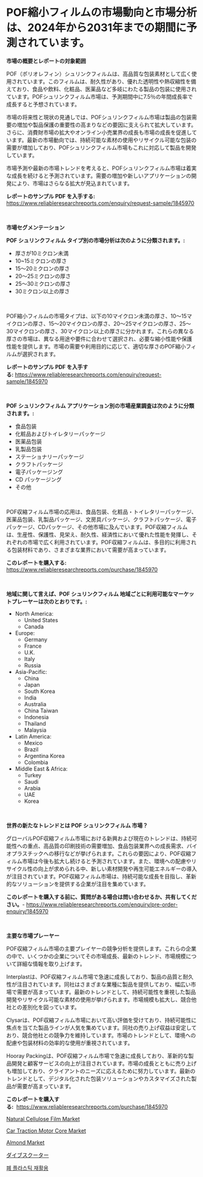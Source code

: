 <p><h1>POF縮小フィルムの市場動向と市場分析は、2024年から2031年までの期間に予測されています。</h1></p><p><strong>市場の概要とレポートの対象範囲</strong></p>
<p><p>POF（ポリオレフィン）シュリンクフィルムは、高品質な包装素材として広く使用されています。このフィルムは、耐久性があり、優れた透明性や熱収縮性を備えており、食品や飲料、化粧品、医薬品など多岐にわたる製品の包装に使用されています。POFシュリンクフィルム市場は、予測期間中に7.5％の年間成長率で成長すると予想されています。</p><p>市場の将来性と現状の見通しでは、POFシュリンクフィルム市場は製品の包装需要の増加や製品保護の重要性の高まりなどの要因に支えられて拡大しています。さらに、消費財市場の拡大やオンライン小売業界の成長も市場の成長を促進しています。最新の市場動向では、持続可能な素材の使用やリサイクル可能な包装の需要が増加しており、POFシュリンクフィルム市場もこれに対応して製品を開発しています。</p><p>市場予測や最新の市場トレンドを考えると、POFシュリンクフィルム市場は着実な成長を続けると予測されています。需要の増加や新しいアプリケーションの開発により、市場はさらなる拡大が見込まれています。</p></p>
<p><strong>レポートのサンプル PDF を入手する:</strong> <a href="https://www.reliableresearchreports.com/enquiry/request-sample/1845970">https://www.reliableresearchreports.com/enquiry/request-sample/1845970</a></p>
<p>&nbsp;</p>
<p><strong>市場セグメンテーション</strong></p>
<p><strong>POF シュリンクフィルム タイプ別の市場分析は次のように分類されます。:</strong></p>
<p><ul><li>厚さが10ミクロン未満</li><li>10~15ミクロンの厚さ</li><li>15〜20ミクロンの厚さ</li><li>20〜25ミクロンの厚さ</li><li>25〜30ミクロンの厚さ</li><li>30ミクロン以上の厚さ</li></ul></p>
<p>&nbsp;</p>
<p><p>POF縮小フィルムの市場タイプは、以下の10マイクロン未満の厚さ、10〜15マイクロンの厚さ、15〜20マイクロンの厚さ、20〜25マイクロンの厚さ、25〜30マイクロンの厚さ、30マイクロン以上の厚さに分かれます。これらの異なる厚さの市場は、異なる用途や要件に合わせて選択され、必要な縮小性能や保護性能を提供します。市場の需要や利用目的に応じて、適切な厚さのPOF縮小フィルムが選択されます。</p></p>
<p><strong>レポートのサンプル PDF を入手する:</strong>&nbsp;<a href="https://www.reliableresearchreports.com/enquiry/request-sample/1845970">https://www.reliableresearchreports.com/enquiry/request-sample/1845970</a></p>
<p>&nbsp;</p>
<p><strong> POF シュリンクフィルム アプリケーション別の市場産業調査は次のように分類されます。:</strong></p>
<p><ul><li>食品包装</li><li>化粧品およびトイレタリーパッケージ</li><li>医薬品包装</li><li>乳製品包装</li><li>ステーショナリーパッケージ</li><li>クラフトパッケージ</li><li>電子パッケージング</li><li>CD パッケージング</li><li>その他</li></ul></p>
<p>&nbsp;</p>
<p><p>POF収縮フィルム市場の応用は、食品包装、化粧品・トイレタリーパッケージ、医薬品包装、乳製品パッケージ、文房具パッケージ、クラフトパッケージ、電子パッケージ、CDパッケージ、その他市場に及んでいます。POF収縮フィルムは、生産性、保護性、見栄え、耐久性、経済性において優れた性能を発揮し、それぞれの市場で広く利用されています。POF収縮フィルムは、多目的に利用される包装材料であり、さまざまな業界において需要が高まっています。</p></p>
<p><strong>このレポートを購入する:</strong>&nbsp; <a href="https://www.reliableresearchreports.com/purchase/1845970">https://www.reliableresearchreports.com/purchase/1845970</a></p>
<p>&nbsp;</p>
<p><strong>地域に関して言えば、POF シュリンクフィルム 地域ごとに利用可能なマーケットプレーヤーは次のとおりです。:</strong></p>
<p><ul>
    <li>
        North America:
        <ul>
            <li>United States</li>
            <li>Canada</li>
        </ul>
    </li>
    <li>
        Europe:
        <ul>
            <li>Germany</li>
            <li>France</li>
            <li>U.K.</li>
            <li>Italy</li>
            <li>Russia</li>
        </ul>
    </li>
    <li>
        Asia-Pacific:
        <ul>
            <li>China</li>
            <li>Japan</li>
            <li>South Korea</li>
            <li>India</li>
            <li>Australia</li>
            <li>China Taiwan</li>
            <li>Indonesia</li>
            <li>Thailand</li>
            <li>Malaysia</li>
        </ul>
    </li>
    <li>
        Latin America:
        <ul>
            <li>Mexico</li>
            <li>Brazil</li>
            <li>Argentina Korea</li>
            <li>Colombia</li>
        </ul>
    </li>
    <li>
        Middle East & Africa:
        <ul>
            <li>Turkey</li>
            <li>Saudi</li>
            <li>Arabia</li>
            <li>UAE</li>
            <li>Korea</li>
        </ul>
    </li>
    </ul></p>
<p>&nbsp;</p>
<p><strong>世界の新たなトレンドとは POF シュリンクフィルム 市場？</strong></p>
<p><p>グローバルPOF収縮フィルム市場における新興および現在のトレンドは、持続可能性への重点、高品質の印刷技術の需要増加、食品包装業界への成長需求、バイオプラスチックへの移行などが挙げられます。これらの要因により、POF収縮フィルム市場は今後も拡大し続けると予測されています。また、環境への配慮やリサイクル性の向上が求められる中、新しい素材開発や再生可能エネルギーの導入が注目されています。POF収縮フィルム市場は、持続可能な成長を目指し、革新的なソリューションを提供する企業が注目を集めています。</p></p>
<p><strong>このレポートを購入する前に、質問がある場合は問い合わせるか、共有してください。</strong>- <a href="https://www.reliableresearchreports.com/enquiry/pre-order-enquiry/1845970">https://www.reliableresearchreports.com/enquiry/pre-order-enquiry/1845970</a></p>
<p>&nbsp;</p>
<p><strong>主要な市場プレーヤー</strong></p>
<p><p>POF収縮フィルム市場の主要プレイヤーの競争分析を提供します。これらの企業の中で、いくつかの企業についてその市場成長、最新のトレンド、市場規模について詳細な情報を取り上げます。</p><p>Interplastは、POF収縮フィルム市場で急速に成長しており、製品の品質と耐久性が注目されています。同社はさまざまな業種に製品を提供しており、幅広い市場で需要が高まっています。最新のトレンドとして、持続可能性を重視した製品開発やリサイクル可能な素材の使用が挙げられます。市場規模も拡大し、競合他社との差別化を図っています。</p><p>Clysarは、POF収縮フィルム市場において高い評価を受けており、持続可能性に焦点を当てた製品ラインが人気を集めています。同社の売り上げ収益は安定しており、競合他社との競争力を維持しています。市場のトレンドとして、環境への配慮や包装材料の効率的な使用が重視されています。</p><p>Hooray Packingは、POF収縮フィルム市場で急速に成長しており、革新的な製品開発と顧客サービスの向上が注目されています。市場の成長とともに売り上げも増加しており、クライアントのニーズに応えるために努力しています。最新のトレンドとして、デジタル化された包装ソリューションやカスタマイズされた製品が需要が高まっています。</p></p>
<p><strong>このレポートを購入する:</strong>&nbsp;&nbsp;<a href="https://www.reliableresearchreports.com/purchase/1845970">https://www.reliableresearchreports.com/purchase/1845970</a></p>
<p><p><a href="https://unruly-ladybug-44b.notion.site/Natural-Cellulose-Film-Market-Research-Report-Reveals-The-Latest-Trends-And-Opportunities-of-this-Ma-e2167fadc63043b4bd692675127cfda5">Natural Cellulose Film Market</a></p><p><a href="https://issuu.com/reportprime-2/docs/car-traction-motor-core-market-size-2030.pptx">Car Traction Motor Core Market</a></p><p><a href="https://view.publitas.com/reportprime-1/almond-market-size-share-trends-analysis-report-by-material-by-type-by-end-user-by-region-and-segment-forecasts-2024-2031/">Almond Market</a></p><p><a href="https://github.com/zjkmgcs938405/Market-Research-Report-List-1/blob/main/2773263190762.md">ダイブスクーター</a></p><p><a href="https://github.com/vsnao330707/Market-Research-Report-List-1/blob/main/2204143190547.md">폐 플라스틱 재활용</a></p></p>